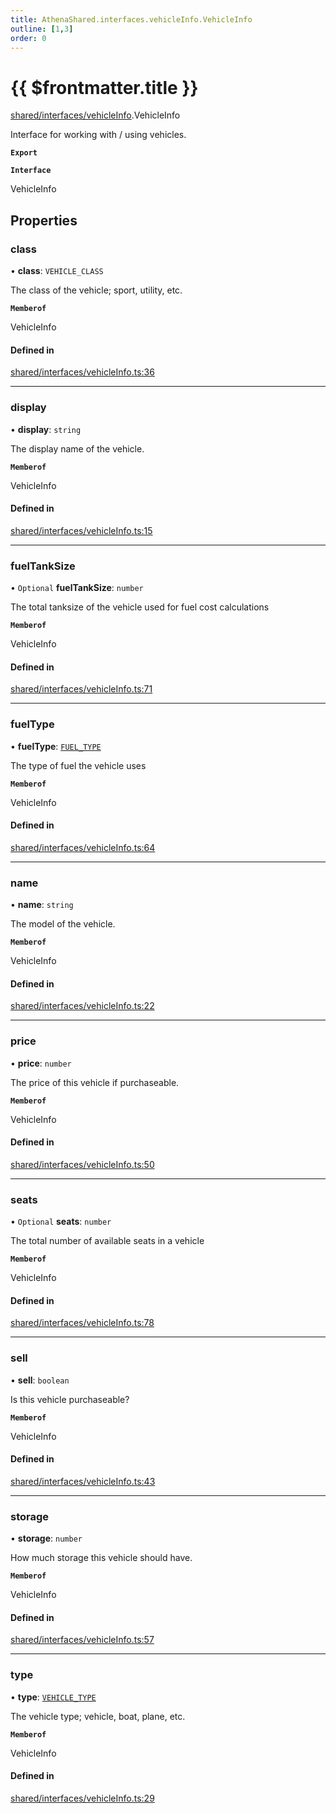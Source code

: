 ```yaml
---
title: AthenaShared.interfaces.vehicleInfo.VehicleInfo
outline: [1,3]
order: 0
---
```


# {{ $frontmatter.title }}


[shared/interfaces/vehicleInfo](../modules/shared_interfaces_vehicleInfo.md).VehicleInfo

Interface for working with / using vehicles.

**`Export`**

**`Interface`**

VehicleInfo

## Properties

### class

• **class**: `VEHICLE_CLASS`

The class of the vehicle; sport, utility, etc.

**`Memberof`**

VehicleInfo

#### Defined in

[shared/interfaces/vehicleInfo.ts:36](https://github.com/Stuyk/altv-athena/blob/9c488f0/src/core/shared/interfaces/vehicleInfo.ts#L36)

___

### display

• **display**: `string`

The display name of the vehicle.

**`Memberof`**

VehicleInfo

#### Defined in

[shared/interfaces/vehicleInfo.ts:15](https://github.com/Stuyk/altv-athena/blob/9c488f0/src/core/shared/interfaces/vehicleInfo.ts#L15)

___

### fuelTankSize

• `Optional` **fuelTankSize**: `number`

The total tanksize of the vehicle used for fuel cost calculations

**`Memberof`**

VehicleInfo

#### Defined in

[shared/interfaces/vehicleInfo.ts:71](https://github.com/Stuyk/altv-athena/blob/9c488f0/src/core/shared/interfaces/vehicleInfo.ts#L71)

___

### fuelType

• **fuelType**: [`FUEL_TYPE`](../enums/shared_enums_vehicleTypeFlags_FUEL_TYPE.md)

The type of fuel the vehicle uses

**`Memberof`**

VehicleInfo

#### Defined in

[shared/interfaces/vehicleInfo.ts:64](https://github.com/Stuyk/altv-athena/blob/9c488f0/src/core/shared/interfaces/vehicleInfo.ts#L64)

___

### name

• **name**: `string`

The model of the vehicle.

**`Memberof`**

VehicleInfo

#### Defined in

[shared/interfaces/vehicleInfo.ts:22](https://github.com/Stuyk/altv-athena/blob/9c488f0/src/core/shared/interfaces/vehicleInfo.ts#L22)

___

### price

• **price**: `number`

The price of this vehicle if purchaseable.

**`Memberof`**

VehicleInfo

#### Defined in

[shared/interfaces/vehicleInfo.ts:50](https://github.com/Stuyk/altv-athena/blob/9c488f0/src/core/shared/interfaces/vehicleInfo.ts#L50)

___

### seats

• `Optional` **seats**: `number`

The total number of available seats in a vehicle

**`Memberof`**

VehicleInfo

#### Defined in

[shared/interfaces/vehicleInfo.ts:78](https://github.com/Stuyk/altv-athena/blob/9c488f0/src/core/shared/interfaces/vehicleInfo.ts#L78)

___

### sell

• **sell**: `boolean`

Is this vehicle purchaseable?

**`Memberof`**

VehicleInfo

#### Defined in

[shared/interfaces/vehicleInfo.ts:43](https://github.com/Stuyk/altv-athena/blob/9c488f0/src/core/shared/interfaces/vehicleInfo.ts#L43)

___

### storage

• **storage**: `number`

How much storage this vehicle should have.

**`Memberof`**

VehicleInfo

#### Defined in

[shared/interfaces/vehicleInfo.ts:57](https://github.com/Stuyk/altv-athena/blob/9c488f0/src/core/shared/interfaces/vehicleInfo.ts#L57)

___

### type

• **type**: [`VEHICLE_TYPE`](../enums/shared_enums_vehicleTypeFlags_VEHICLE_TYPE.md)

The vehicle type; vehicle, boat, plane, etc.

**`Memberof`**

VehicleInfo

#### Defined in

[shared/interfaces/vehicleInfo.ts:29](https://github.com/Stuyk/altv-athena/blob/9c488f0/src/core/shared/interfaces/vehicleInfo.ts#L29)
